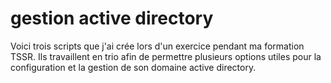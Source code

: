 # gestion active directory
Voici trois scripts que j'ai crée lors d'un exercice pendant ma formation TSSR. Ils travaillent en trio afin de permettre plusieurs options utiles pour la configuration et la gestion de son domaine active directory.
